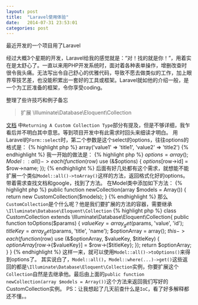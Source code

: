 ```yaml
---
layout: post
title:  "Laravel使用体验"
date:   2014-07-31 23:53:01
categories: post
---
```


最近开发的一个项目用了Laravel

经过大概3个星期的开发，Laravel给我的感觉就是：“对！找的就是你！”，用着实在是太舒心了。一直以来用PHP开发系统时，面对着各种表单操作，增删改查时很令我头痛。无法写出令自己舒心的优雅代码，导致不愿去做类似的工作，加上眼界窄技艺差，也没能积累出一套好的工具或框架。Laravel就如他的介绍一般，是一个为工匠准备的框架，令你享受coding。

整理了些许技巧和例子备忘

> 扩展 \Illuminate\Database\Eloquent\Collection
>
[文档](http://laravel.com/docs/eloquent#collections) 中`Returning A Custom Collection Type`部分有提及，但是不够详细，我乍看后并不明白其中意思。等到项目开发中有此需求时回头来细读才明白。
用Laravel的`Form::select`时，第二个参数是这个select的options，往往options的格式是：
{% highlight php %}
array('value1' => 'title1', 'value2' => 'title2')
{% endhighlight %}
我一开始的做法是：
{% highlight php %}
$options = array();
Model::all()->each(function($row) use (&$options)
{
    $options[$row->id] = $row->name;
});
{% endhighlight %}
后面有好几处都有这个需求，就想能不能扩展一个类似`Model::all()->toArray()`这样的方法，返回格式化好的options。带着需求查找文档和google，找到了方法。
在Model类中添加如下方法：
{% highlight php %}
public function newCollection(array $models = Array())
{
	return new CustomCollection($models);
}
{% endhighlight %}
那么`CustomCollection`是个什么呢？他是我们要扩展的方法的容器，需要继承`\Illuminate\Database\Eloquent\Collection`
{% highlight php %}
class CustomCollection extends \Illuminate\Database\Eloquent\Collection{
    public function toOptions($params)
    {
        $valueKey = array_get($params, 'value', 'id');
		$titleKey = array_get($params, 'title', 'name');
		$optionArray = array();
		$this->each(function($row) use (&$optionArray, $valueKey, $titleKey)
		{
			$optionArray[$row->{$valueKey}] = $row->{$titleKey};
		});
		return $optionArray;
    }
}
{% endhighlight %}
这样一来，就可以使用`Model::all()->toOptions()`来得到options了。
其实说白了，`Model::all()`，`Model::where(...)->get()`这些返回的都是`\Illuminate\Database\Eloquent\Collection`实例，你要扩展这个`Collection`自然是去继承他。最后由上面的`public function newCollection(array $models = Array())`这个方法来返回我们写好的CustomCollection实例。
PS：让我想起了几天前查什么是`IoC`，看了好多解释都还不懂。。